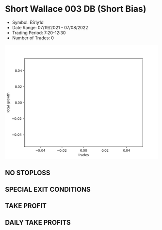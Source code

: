 # Short Wallace 003 DB (Short Bias)
- Symbol: ES1y1d
- Date Range: 07/19/2021 - 07/08/2022
- Trading Period: 7:20-12:30
- Number of Trades: 0

![Plot](ShortWallace003DBES1y1d(ShortBias).png)
## NO STOPLOSS









## SPECIAL EXIT CONDITIONS 


## TAKE PROFIT











## DAILY TAKE PROFITS




























